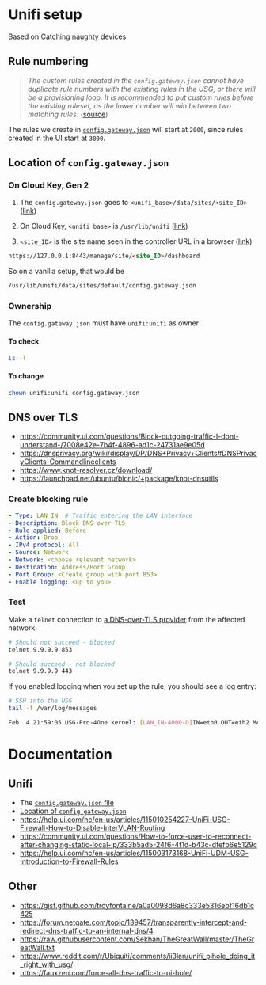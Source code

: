 # Unifi setup

Based on [Catching naughty devices](https://scotthelme.co.uk/catching-naughty-devices-on-my-home-network/)

## Rule numbering

> _The custom rules created in the `config.gateway.json` cannot have duplicate rule numbers with the existing rules in the USG, or there will be a provisioning loop. It is recommended to put custom rules before the existing ruleset, as the lower number will win between two matching rules._ ([source](https://help.ui.com/hc/en-us/articles/215458888-UniFi-USG-Advanced-Configuration-Using-config-gateway-json))

The rules we create in [`config.gateway.json`](config.gateway.json) will start at `2000`, since rules created in the UI start at `3000`.

## Location of `config.gateway.json` 

### On Cloud Key, Gen 2

1. The `config.gateway.json` goes to `<unifi_base>/data/sites/<site_ID>` ([link](https://help.ui.com/hc/en-us/articles/215458888-UniFi-USG-Advanced-Configuration-Using-config-gateway-json))

2. On Cloud Key, `<unifi_base>` is `/usr/lib/unifi` ([link](https://help.ui.com/hc/en-us/articles/115004872967))

3. `<site_ID>` is the site name seen in the controller URL in a browser ([link]())
```html
https://127.0.0.1:8443/manage/site/<site_ID>/dashboard
```

So on a vanilla setup, that would be

```bash
/usr/lib/unifi/data/sites/default/config.gateway.json
```

### Ownership 

The `config.gateway.json` must have `unifi:unifi` as owner

#### To check

```bash
ls -l
```

#### To change

```bash
chown unifi:unifi config.gateway.json
```

## DNS over TLS

- https://community.ui.com/questions/Block-outgoing-traffic-I-dont-understand-/7008e42e-7b4f-4896-ad1c-24731ae9e05d
- https://dnsprivacy.org/wiki/display/DP/DNS+Privacy+Clients#DNSPrivacyClients-Commandlineclients
- https://www.knot-resolver.cz/download/
- https://launchpad.net/ubuntu/bionic/+package/knot-dnsutils

### Create blocking rule

```yaml
- Type: LAN IN  # Traffic entering the LAN interface
- Description: Block DNS over TLS
- Rule applied: Before
- Action: Drop
- IPv4 protocol: All
- Source: Network
- Network: <choose relevant network>
- Destination: Address/Port Group
- Port Group: <Create group with port 853>
- Enable logging: <up to you>
```

### Test

Make a `telnet` connection to [a DNS-over-TLS provider](https://dnsprivacy.org/wiki/display/DP/DNS+Privacy+Public+Resolvers) from the affected network:

```bash
# Should not succeed - blocked
telnet 9.9.9.9 853

# Should succeed - not blocked
telnet 9.9.9.9 443
```

If you enabled logging when you set up the rule, you should see a log entry:
```bash
# SSH into the USG
tail -f /var/log/messages

Feb  4 21:59:05 USG-Pro-4One kernel: [LAN_IN-4000-D]IN=eth0 OUT=eth2 MAC=<snip> SRC=192.168.3.52 DST=9.9.9.9 LEN=64 TOS=0x00 PREC=0x00 TTL=63 ID=0 DF PROTO=TCP SPT=50970 DPT=853 WINDOW=65535 RES=0x00 SYN URGP=0 
```

# Documentation

## Unifi

- The [`config.gateway.json` file](https://help.ui.com/hc/en-us/articles/215458888-UniFi-Advanced-USG-Configuration)
- [Location of `config.gateway.json`](https://help.ui.com/hc/en-us/articles/115004872967)
- https://help.ui.com/hc/en-us/articles/115010254227-UniFi-USG-Firewall-How-to-Disable-InterVLAN-Routing
- https://community.ui.com/questions/How-to-force-user-to-reconnect-after-changing-static-local-ip/333b5ad5-24f6-4f1d-b43c-dfefb6e5129c
- https://help.ui.com/hc/en-us/articles/115003173168-UniFi-UDM-USG-Introduction-to-Firewall-Rules

## Other

- https://gist.github.com/troyfontaine/a0a0098d6a8c333e5316ebf16db1c425
- https://forum.netgate.com/topic/139457/transparently-intercept-and-redirect-dns-traffic-to-an-internal-dns/4
- https://raw.githubusercontent.com/Sekhan/TheGreatWall/master/TheGreatWall.txt
- https://www.reddit.com/r/Ubiquiti/comments/ii3lan/unifi_pihole_doing_it_right_with_usg/
- https://fauxzen.com/force-all-dns-traffic-to-pi-hole/